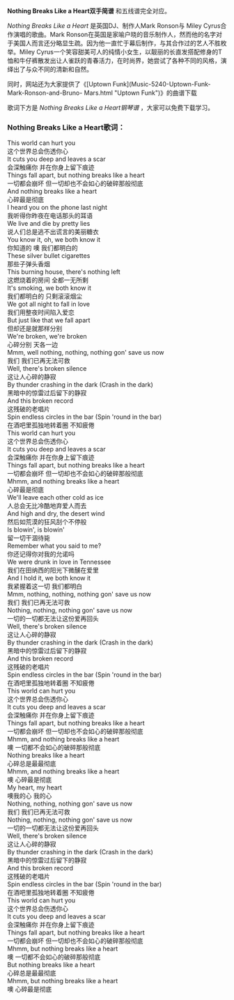 

**Nothing Breaks Like a Heart双手简谱** 和五线谱完全对应。

_Nothing Breaks Like a Heart_ 是英国DJ、制作人Mark Ronson与 Miley Cyrus合作演唱的歌曲。Mark
Ronson在英国是家喻户晓的音乐制作人，然而他的名字对于美国人而言还分略显生疏。因为他一直忙于幕后制作，与其合作过的艺人不胜枚举。Miley
Cyrus一个笑容甜美可人的纯情小女生，以靓丽的长直发搭配修身的T恤和牛仔裤散发出让人雀跃的青春活力，在时尚界，她尝试了各种不同的风格，演绎出了与众不同的清新和自然。

同时，网站还为大家提供了《[Uptown Funk](Music-5240-Uptown-Funk-Mark-Ronson-and-Bruno-
Mars.html "Uptown Funk")》的曲谱下载

歌词下方是 _Nothing Breaks Like a Heart钢琴谱_ ，大家可以免费下载学习。

### Nothing Breaks Like a Heart歌词：

This world can hurt you  
这个世界总会伤透你心  
It cuts you deep and leaves a scar  
会深触痛你 并在你身上留下痕迹  
Things fall apart, but nothing breaks like a heart  
一切都会崩坏 但一切却也不会如心的破碎那般彻底  
And nothing breaks like a heart  
心碎最是彻底  
I heard you on the phone last night  
我听得你昨夜在电话那头的耳语  
We live and die by pretty lies  
说人们总是逃不出谎言的美丽糖衣  
You know it, oh, we both know it  
你知道的 噢 我们都明白的  
These silver bullet cigarettes  
那些子弹头香烟  
This burning house, there's nothing left  
这燃烧着的房间 全都一无所剩  
It's smoking, we both know it  
我们都明白的 只剩滚滚烟尘  
We got all night to fall in love  
我们用整夜时间陷入爱恋  
But just like that we fall apart  
但却还是就那样分别  
We're broken, we're broken  
心碎分别 天各一边  
Mmm, well nothing, nothing, nothing gon' save us now  
我们 我们已再无法可救  
Well, there's broken silence  
这让人心碎的静寂  
By thunder crashing in the dark (Crash in the dark)  
黑暗中的惊雷过后留下的静寂  
And this broken record  
这残破的老唱片  
Spin endless circles in the bar (Spin 'round in the bar)  
在酒吧里孤独地转着圈 不知疲倦  
This world can hurt you  
这个世界总会伤透你心  
It cuts you deep and leaves a scar  
会深触痛你 并在你身上留下痕迹  
Things fall apart, but nothing breaks like a heart  
一切都会崩坏 但一切却也不会如心的破碎那般彻底  
Mhmm, and nothing breaks like a heart  
心碎最是彻底  
We'll leave each other cold as ice  
人总会无比冷酷地弃爱人而去  
And high and dry, the desert wind  
然后如荒漠的狂风刮个不停般  
Is blowin', is blowin'  
留一切干涸待毙  
Remember what you said to me?  
你还记得你对我的允诺吗  
We were drunk in love in Tennessee  
我们在田纳西的阳光下微醺在爱里  
And I hold it, we both know it  
我紧握着这一切 我们都明白  
Mmm, nothing, nothing, nothing gon' save us now  
我们 我们已再无法可救  
Nothing, nothing, nothing gon' save us now  
一切的一切都无法让这份爱再回头  
Well, there's broken silence  
这让人心碎的静寂  
By thunder crashing in the dark (Crash in the dark)  
黑暗中的惊雷过后留下的静寂  
And this broken record  
这残破的老唱片  
Spin endless circles in the bar (Spin 'round in the bar)  
在酒吧里孤独地转着圈 不知疲倦  
This world can hurt you  
这个世界总会伤透你心  
It cuts you deep and leaves a scar  
会深触痛你 并在你身上留下痕迹  
Things fall apart, but nothing breaks like a heart  
一切都会崩坏 但一切却也不会如心的破碎那般彻底  
Mhmm, and nothing breaks like a heart  
噢 一切都不会如心的破碎那般彻底  
Nothing breaks like a heart  
心碎总是最最彻底  
Mhmm, and nothing breaks like a heart  
噢 心碎最是彻底  
My heart, my heart  
噢我的心 我的心  
Nothing, nothing, nothing gon' save us now  
我们 我们已再无法可救  
Nothing, nothing, nothing gon' save us now  
一切的一切都无法让这份爱再回头  
Well, there's broken silence  
这让人心碎的静寂  
By thunder crashing in the dark (Crash in the dark)  
黑暗中的惊雷过后留下的静寂  
And this broken record  
这残破的老唱片  
Spin endless circles in the bar (Spin 'round in the bar)  
在酒吧里孤独地转着圈 不知疲倦  
This world can hurt you  
这个世界总会伤透你心  
It cuts you deep and leaves a scar  
会深触痛你 并在你身上留下痕迹  
Things fall apart, but nothing breaks like a heart  
一切都会崩坏 但一切却也不会如心的破碎那般彻底  
Mhmm, but nothing breaks like a heart  
噢 一切都不会如心的破碎那般彻底  
But nothing breaks like a heart  
心碎总是最最彻底  
Mhmm, but nothing breaks like a heart  
噢 心碎最是彻底

